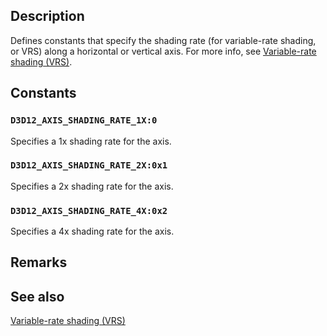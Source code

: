 ## Description

Defines constants that specify the shading rate (for variable-rate shading, or VRS) along a horizontal or vertical axis. For more info, see [Variable-rate shading (VRS)](https://learn.microsoft.com/windows/desktop/direct3d12/vrs).

## Constants

### `D3D12_AXIS_SHADING_RATE_1X:0`

Specifies a 1x shading rate for the axis.

### `D3D12_AXIS_SHADING_RATE_2X:0x1`

Specifies a 2x shading rate for the axis.

### `D3D12_AXIS_SHADING_RATE_4X:0x2`

Specifies a 4x shading rate for the axis.

## Remarks

## See also

[Variable-rate shading (VRS)](https://learn.microsoft.com/windows/desktop/direct3d12/vrs)